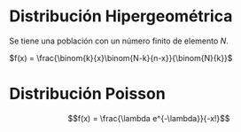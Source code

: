 # Distribución Hipergeométrica

Se tiene una población con un número finito de elemento $N$.


$f(x) = \frac{\binom{k}{x}\binom{N-k}{n-x}}{\binom{N}{k}}$

# Distribución Poisson

$$f(x) = \frac{\lambda e^{-\lambda}}{-x!}$$
